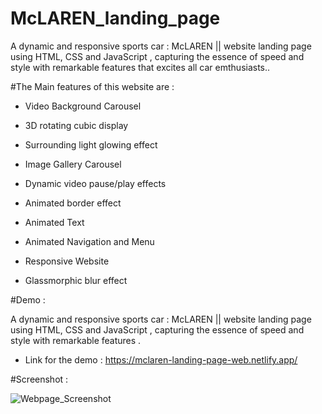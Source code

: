 # McLAREN_landing_page
 A dynamic and responsive sports car : McLAREN || website landing page using HTML, CSS and JavaScript , capturing the essence of speed and style with remarkable features that excites all car emthusiasts..

#The Main features of this website are :

* Video Background Carousel
  
* 3D rotating cubic display
 
* Surrounding light glowing effect
  
* Image Gallery Carousel
  
* Dynamic video pause/play effects
 
* Animated border effect
  
* Animated Text
  
* Animated Navigation and Menu
 
* Responsive Website
 
* Glassmorphic blur effect

#Demo :

A dynamic and responsive sports car : McLAREN || website landing page using HTML, CSS and JavaScript , capturing the essence of speed and style with remarkable features .

* Link for the demo : https://mclaren-landing-page-web.netlify.app/

#Screenshot :

![Webpage_Screenshot](https://github.com/sonadukane18/McLAREN_landing_page/assets/120325353/2f50fa43-2417-4132-9418-300d79f8bae3)


